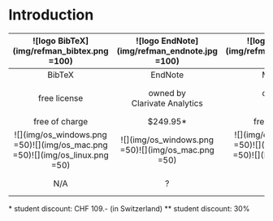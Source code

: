 # Introduction


| ![logo BibTeX](img/refman_bibtex.png =100) | ![logo EndNote](img/refman_endnote.jpg =100) | ![logo Mendeley](img/refman_mendeley.png =100) | ![logo ReadCube](img/refman_readcube.png =100) | ![logo Zotero](img/refman_zotero.png =100) |
| :----: | :-----: | :------: | :------: | :----: |
| BibTeX | EndNote | Mendeley | ReadCube | Zotero |
| free license | owned by<br/>Clarivate Analytics | owned by<br/>Elsevier | owned by<br/>Digital Science &<br/>Research Solutions, Inc. | free license |
| free of charge | $249.95* | free of charge | $55/year** | free of charge |
| ![](img/os_windows.png =50)![](img/os_mac.png =50)![](img/os_linux.png =50) | ![](img/os_windows.png =50)![](img/os_mac.png =50) | ![](img/os_windows.png =50)![](img/os_mac.png =50)![](img/os_linux.png =50) | ![](img/os_windows.png =50)![](img/os_mac.png =50) | ![](img/os_windows.png =50)![](img/os_mac.png =50)![](img/os_linux.png =50) |
| N/A | ? | ? | unlimited online storage | 300Mo free online storage |

\* student discount: CHF 109.- (in Switzerland)
\** student discount: 30%
